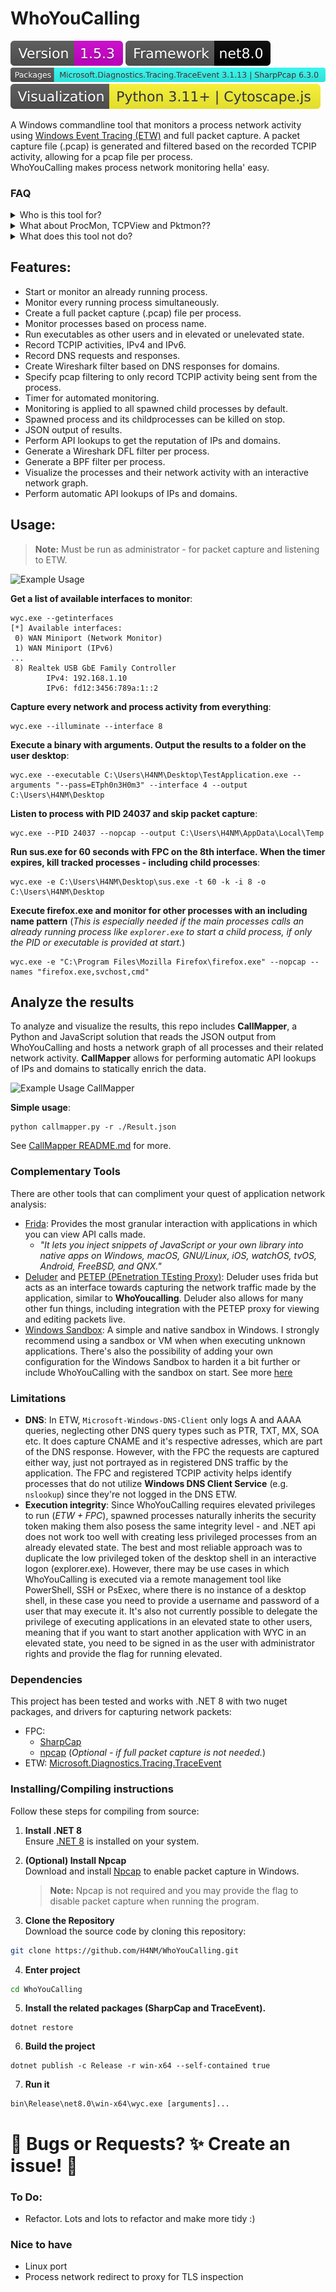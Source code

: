 ﻿# WhoYouCalling 

![WYC version](imgs/version.svg)
![Framework](imgs/target_framework.svg)
![WYC dependencies](imgs/dependencies.svg)
![Visualization dependencies](imgs/visualization_dependencies.svg)

A Windows commandline tool that monitors a process network activity using [Windows Event Tracing (ETW)](https://learn.microsoft.com/en-us/windows-hardware/drivers/devtest/event-tracing-for-windows--etw-) and full packet capture. A packet capture file (.pcap) is generated and filtered based on the recorded TCPIP activity, allowing for a pcap file per process.  
WhoYouCalling makes process network monitoring hella' easy.

### FAQ
<details>
  <summary>Who is this tool for?</summary>
  

It's a tool for anyone that would like to know what network traffic is coming from processes in Windows. Some examples:
- **Blueteamers**: Incident response and controlled malware analysis.
- **Security researchers**: Understanding what an application is doing to identify vulnerabilities.
- **Game hackers**: Understanding game traffic for possible packet manipulation.
- **Red teamers**: Payload creators for testing detection.
- **Sysadmins**: Understanding which traffic a host or process requires before a migration.
- **Curious/paranoid people**: That just wants to understand who the heck processes are calling.

</details>

<details>
  <summary>What about ProcMon, TCPView and Pktmon??</summary>

Some of the best methods of monitoring network activities by a process in Windows is with the Sysinternal tools [ProcMon](https://learn.microsoft.com/sv-se/sysinternals/downloads/procmon) or [TCPView](https://learn.microsoft.com/en-us/sysinternals/downloads/tcpview). 
There's also the native Windows application [Pktmon](https://learn.microsoft.com/en-us/windows-server/networking/technologies/pktmon/pktmon) that's great for capturing packets in different network stacks and event correlations.

The tools and what they're offering:
- **ProcMon**: <i>Continous</i> TCPIP traffic monitoring of processes.
- **TCPView**: Retrieves  <i>active</i> TCPIP connections of processes.
- **Pktmon**: Collects packets from different network stacks.

Neither ProcMon nor TCPView captures the DNS traffic or provides with packet capture. Pktmon doesnt register which PID or process name the network packet comes from unless combined with additional log sources. But it doesn't filter a packet capture file for these.
The main downsides that are adressed by WhoYouCalling:
1. **Manual work**: To get a Full Packet Capture per process you need to manually start a packet capture with a tool like Wireshark/Tshark, and create a filter for endpoints based on the results of ProcMon or TCPView, which can be time consuming and potential endpoints may be missed due to human error if the process is not automated. Pktmon still requires manual mapping with events from other log sources.
2. **Child processes**: It can be tedious to maintain a track record of all of the child processes that may spawn and the endpoints they're communicating with.
3. **DNS queries**: Neither ProcMon nor TCPView supports capturing DNS queries. They do provide with insights of UDP/TCP sent to port 53, but no information of the actual domain name that's queried nor the given address response.

Simply put, WhoYouCalling is a combination of these tools and addresses the downsides defined above, and more. 
I still highly recommend the other listed tools as they may fit other use cases. ProcMon, for instance, can provide with information of file system activity and access right invocations, which WhoYouCalling cant.
WhoYouCalling is strictly for network based activity analysis of processes.

</details>

<details>
  <summary>What does this tool not do?</summary>

  - **Lower network layers**: WhoYouCalling does not register acitivity in lower network layers such as ICMP (OSI layer 3, network) and ARP (OSI layer 2, data link).
  - **Server applications**: The tool does not monitor process socket creations for listening to ports, as it's mainly focused on processes in a client perspective. However, it can still be useful for monitoring to server applications based on their overall TCPIP activity.

</details>


## Features: 
- Start or monitor an already running process.
- Monitor every running process simultaneously.
- Create a full packet capture (.pcap) file per process.
- Monitor processes based on process name.
- Run executables as other users and in elevated or unelevated state. 
- Record TCPIP activities, IPv4 and IPv6.
- Record DNS requests and responses.
- Create Wireshark filter based on DNS responses for domains.
- Specify pcap filtering to only record TCPIP activity being sent from the process.
- Timer for automated monitoring.
- Monitoring is applied to all spawned child processes by default.
- Spawned process and its childprocesses can be killed on stop. 
- JSON output of results.
- Perform API lookups to get the reputation of IPs and domains.
- Generate a Wireshark DFL filter per process.
- Generate a BPF filter per process.
- Visualize the processes and their network activity with an interactive network graph.
- Perform automatic API lookups of IPs and domains.

## Usage:
> **Note:** Must be run as administrator - for packet capture and listening to ETW.

![Example Usage](imgs/ExampleUsage.gif)

**Get a list of available interfaces to monitor**:
```
wyc.exe --getinterfaces
[*] Available interfaces:
 0) WAN Miniport (Network Monitor)
 1) WAN Miniport (IPv6)
...
 8) Realtek USB GbE Family Controller
        IPv4: 192.168.1.10
        IPv6: fd12:3456:789a:1::2
```

**Capture every network and process activity from everything**:
```
wyc.exe --illuminate --interface 8
```

**Execute a binary with arguments. Output the results to a folder on the user desktop**:
```
wyc.exe --executable C:\Users\H4NM\Desktop\TestApplication.exe --arguments "--pass=ETph0n3H0m3" --interface 4 --output C:\Users\H4NM\Desktop
```

**Listen to process with PID 24037 and skip packet capture**:
```
wyc.exe --PID 24037 --nopcap --output C:\Users\H4NM\AppData\Local\Temp
```

**Run sus.exe for 60 seconds with FPC on the 8th interface. When the timer expires, kill tracked processes - including child processes**:
```
wyc.exe -e C:\Users\H4NM\Desktop\sus.exe -t 60 -k -i 8 -o C:\Users\H4NM\Desktop
```

**Execute firefox.exe and monitor for other processes with an including name pattern** (*This is especially needed if the main processes calls an already running process like `explorer.exe` to start a child process, if only the PID or executable is provided at start.*)
```
wyc.exe -e "C:\Program Files\Mozilla Firefox\firefox.exe" --nopcap --names "firefox.exe,svchost,cmd"
```

## Analyze the results
To analyze and visualize the results, this repo includes **CallMapper**, a Python and JavaScript solution that reads the JSON output from WhoYouCalling and hosts a network graph of all processes and their related network activity. **CallMapper** allows for performing automatic API lookups of IPs and domains to statically enrich the data.

![Example Usage CallMapper](imgs/ExampleUsageCallMapper.gif)

**Simple usage**:
```
python callmapper.py -r ./Result.json
```

See [CallMapper README.md](https://github.com/H4NM/WhoYouCalling/blob/main/CallMapper/README.md) for more.  

### Complementary Tools
There are other tools that can compliment your quest of application network analysis:
- [Frida](https://frida.re/): Provides the most granular interaction with applications in which you can view API calls made. 
	- *"It lets you inject snippets of JavaScript or your own library into native apps on Windows, macOS, GNU/Linux, iOS, watchOS, tvOS, Android, FreeBSD, and QNX."*
- [Deluder](https://github.com/Warxim/deluder) and [PETEP (PEnetration TEsting Proxy)](https://github.com/Warxim/petep): Deluder uses frida but acts as an interface towards capturing the network traffic made by the application, similar to **WhoYoucalling**. Deluder also allows for many other fun things, including integration with the PETEP proxy for viewing and editing packets live.
- [Windows Sandbox](https://learn.microsoft.com/en-us/windows/security/application-security/application-isolation/windows-sandbox/windows-sandbox-overview): A simple and native sandbox in Windows. I strongly recommend using a sandbox or VM when when executing unknown applications. There's also the possibility of adding your own configuration for the Windows Sandbox to harden it a bit further or include WhoYouCalling with the sandbox on start. See more [here](https://learn.microsoft.com/en-us/windows/security/application-security/application-isolation/windows-sandbox/windows-sandbox-configure-using-wsb-file)

### Limitations
- **DNS**: In ETW, `Microsoft-Windows-DNS-Client` only logs A and AAAA queries, neglecting other DNS query types such as PTR, TXT, MX, SOA etc. It does capture CNAME and it's respective adresses, which are part of the DNS response. However, with the FPC the requests are captured either way, just not portrayed as in registered DNS traffic by the application. The FPC and registered TCPIP activity helps identify processes that do not utilize **Windows DNS Client Service** (e.g. `nslookup`) since they're not logged in the DNS ETW.
- **Execution integrity**: Since WhoYouCalling requires elevated privileges to run (*ETW + FPC*), spawned processes naturally inherits the security token making them also posess the same integrity level - and .NET api does not work too well with creating less privileged processes from an already elevated state.
  The best and most reliable approach was to duplicate the low privileged token of the desktop shell in an interactive logon (explorer.exe).
  However, there may be use cases in which WhoYouCalling is executed via a remote management tool like PowerShell, SSH or PsExec, where there is no instance of a desktop shell, in these case you need to provide a username and password of a user that may execute it. It's also not currently possible to delegate the privilege of executing applications in an elevated state to other users, meaning that if you want to start another application with WYC in an elevated state, you need to be signed in as the user with administrator rights and provide the flag for running elevated.  

### Dependencies
This project has been tested and works with .NET 8 with two nuget packages, and drivers for capturing network packets: 
- FPC: 
  - [SharpCap](https://github.com/dotpcap/sharppcap)
  - [npcap](https://npcap.com/#download) (*Optional - if full packet capture is not needed.*)
- ETW: [Microsoft.Diagnostics.Tracing.TraceEvent](https://www.nuget.org/packages/Microsoft.Diagnostics.Tracing.TraceEvent/)

### Installing/Compiling instructions
Follow these steps for compiling from source:
1. **Install .NET 8**  
   Ensure [.NET 8](https://learn.microsoft.com/en-us/dotnet/core/install/windows) is installed on your system.

2. **(Optional) Install Npcap**  
   Download and install [Npcap](https://npcap.com/#download) to enable packet capture in Windows.  
   > **Note:** Npcap is not required and you may provide the flag to disable packet capture when running the program.

3. **Clone the Repository**  
   Download the source code by cloning this repository:
```sh
git clone https://github.com/H4NM/WhoYouCalling.git
```

4. **Enter project**
```sh
cd WhoYouCalling
```

5. **Install the related packages (SharpCap and TraceEvent).**
```
dotnet restore
```

6. **Build the project**
```
dotnet publish -c Release -r win-x64 --self-contained true
```

7. **Run it**
```
bin\Release\net8.0\win-x64\wyc.exe [arguments]...
```


# 🐛 Bugs or Requests? ✨ Create an issue! 🚀

### To Do:
- Refactor. Lots and lots to refactor and make more tidy :)

### Nice to have
- Linux port
- Process network redirect to proxy for TLS inspection
